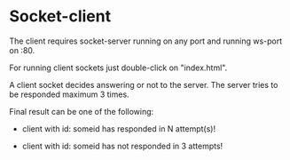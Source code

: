 # Socket-client
The client requires socket-server running on any port and running ws-port on :80.

For running client sockets just double-click on "index.html".

A client socket decides answering or not to the server. The server tries to be responded maximum 3 times.

Final result can be one of the following:

- client with id: someid has responded in N attempt(s)!

- client with id: someid has not responded in 3 attempts!